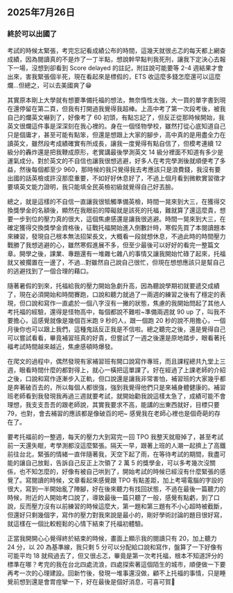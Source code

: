 ## 2025年7月26日
### 終於可以出國了

考試的時候太緊張，考完忘記看成績公布的時間，這幾天就很忐忑的每天都上網查成績，因為閱讀真的不是炸了一丁半點，想說幹早點判我死刑，讓我下定決心去報下一場，沒想到卻看到 Score delayed 的註記，附註說可能要等 2-4 週結果才會出來，害我緊張個半死，現在看起來是標假的，ETS 收這麼多錢怎麼還可以這麼爛...但總之，可以去美國爽了😁

其實原本剛上大學就有想要準備托福的想法，無奈惰性太強，大一買的單字書到現在還停留在第二頁，但我有打開過我覺得我超棒。上高中考了第一次段考後，被我自己的爛英文嚇到了，好像考了 60 初頭，有點忘記了，但反正從那時候開始，我英文很爛這件事是深深刻在我心裡的。身在一個怪物學校，雖然打從心底知道自己只是個庸才，甚至可能有點笨，但還是想跟上大家的腳步，高中真的是用盡全力在讀英文，雖然段考成績確實有所成長，讓我一度覺得有點自信了，但模考連續 12 級分的轟炸還是把我鞭成原形，老實講最後學測英文 14 級分裡面不知道有多少是運氣成分。對於英文的不自信也讓我很想逃避，好多人在考完學測後就順便考了多益，然後每個都至少 960，那時候的我只覺得我去考應該只是浪費錢，我沒有要出國的話英檢或許沒那麼重要，不如好好休息好了，不過上個月看到微軟實習徵才要填英文能力證明，我只能填全民英檢初級就覺得自己好丟臉。

總之，就是這樣的不自信一直讓我很牴觸準備英檢，時間一晃來到大三，在獲得交換獎學金的名額後，顯然在我眼前的障礙就是該死的托福，難就算了還這麼貴，想要一步到位的壓力真的很大，這個焦慮感還是讓我很逃避。時間一晃來到大三，在確定獲得交換獎學金資格後，征戰托福開始進入倒數計時，寒假先買了本閱讀題本來練習，發現自己根本無法招架長文，大概看一段就想休息，不過此時的時間壓力戰勝了我想逃避的心，雖然寒假進展不多，但至少最後可以好好的看完一整篇文章。開學之後，課業、專題還有一堆雜七雜八的事情又讓我開始忙碌了起來，托福就又被擱置在一邊了，不過...對雖然自己說自己很忙，但現在想想應該只是幫自己的逃避找到了一個合理的藉口。

隨著暑假的到來，托福給我的壓力開始急劇升高，因為聽說學期初就要遞交成績了，現在必須開始和時間賽跑，口說和聽力就過了一兩週的練習之後有了穩定的表現，但口說和寫作一直處於一個八字沒有一撇的狀態，焦慮的我開始問起了其他人考托福的經驗，還得是怪物高中，每個都說不難啦~準備兩週就 90 up 了，叫我不要擔心，這感覺就像是幾個百米跑 9 秒的人，跟一個跑 20 秒的說不用擔心，一個月後你也可以跟上我們，這種鬼話反正我是不信啦。總之聽完之後，還是覺得自己可以嘗試看看，畢竟補習班真的好貴，但嘗試了一週之後還是原地踏步，眼看著托福考試時間越來越近，焦慮感頓時爆發。

在爬文的過程中，偶然發現有家補習班有開口說寫作專班，而且課程總共九堂上三週，眼看時間什麼的都對得上，就心一橫把這單課了。好在經過了上課老師的介紹之後，口說和寫作逐漸步入正軌，但口說還是讓我非常害怕，補習班的大家幾乎都是奔著破百去的，所以每個人都很強，強到我覺得他們只是來補身體健康的。補習班老師看到我發現我再過三週就要考試，就開始勸我說這樣太急了，成績可能不會理想，我支支吾吾的跟老師說，其實我要求不高，能講的出東西就好，目標只要 79，也對，會去補習的應該都是像破百的吧~ 感覺我在老師心裡也是個奇葩的存在了。

要考托福前的一整週，每天的壓力大到寫完一回 TPO 我整天就廢掉了，甚至考試前一天還失眠，考學測都沒這麼緊張。隔天一早，跟著上班的人潮一起擠上了高鐵前往台北，緊張的情緒一直伴隨著我，天空下起了雨，在等待考試的期間，我盡可能的讓自己放鬆，告訴自己反正上次領了 2 萬 5 的獎學金，可以多考幾次沒關係，也不知怎麼的，好像有被自己哄到了，開始考試的時候已經沒有什麼緊張的感覺了。寫閱讀的時候，文章看起來感覺跟 TPO 有點差距，加上考場電腦的字設的很大，寫到一半開始亂了陣腳，好在後來聽力有找回狀態，不過在最後一篇聽力的時候，附近的人開始考口說了，導致最後一篇只聽了一般，感覺有點虧，到了口說，反而壓力沒有以前練習的時候這麼大，第一題和第三題有不小心超時被截斷，但還好只剩幾個字，寫作的壓力對我來說是最小的，剛好學術討論的題目很好寫，就這樣在一個比較輕鬆的心情下結束了托福初體驗。

正當我開開心心覺得終於結束的時候，畫面上顯示我的閱讀只有 20，加上聽力 24 分，以 20 為基準線，我只剩 5 分可以分配給口說和寫作，盤算了一下好像有可能平均 18 就飛過去了，但又很忐忑，畢竟是第一次考托福，根本不知道評分的標準在哪？考完的我在台北四處流浪，四處探索著這個陌生的城市，順便做一下要再考一次的心理建設。回新竹後，發現一堆事還沒做，顧不上托福的事情，只是睡覺前想到還是會胃痙攣一下，好在最後是個好消息，可喜可賀🥳